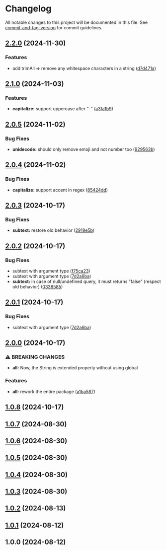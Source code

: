 # Changelog

All notable changes to this project will be documented in this file. See [commit-and-tag-version](https://github.com/absolute-version/commit-and-tag-version) for commit guidelines.

## [2.2.0](https://github.com/mara-li/uniformize/compare/v2.1.0...v2.2.0) (2024-11-30)


### Features

* add trimAll ⇒ remove any whitespace characters in a string ([d7d471a](https://github.com/mara-li/uniformize/commit/d7d471a80935e5fb1663b48cb2d5b56509117938))

## [2.1.0](https://github.com/mara-li/uniformize/compare/v2.0.5...v2.1.0) (2024-11-03)


### Features

* **capitalize:** support uppercase after "-" ([a3fa1b9](https://github.com/mara-li/uniformize/commit/a3fa1b929700164192a9820406bed6988bf5632e))

## [2.0.5](https://github.com/mara-li/uniformize/compare/v2.0.4...v2.0.5) (2024-11-02)


### Bug Fixes

* **unidecode:** should only remove emoji and not number too ([929563b](https://github.com/mara-li/uniformize/commit/929563bba6c9b0ad1804d3ceeb1cdfd7a8f8dc16))

## [2.0.4](https://github.com/mara-li/uniformize/compare/v2.0.3...v2.0.4) (2024-11-02)


### Bug Fixes

* **capitalize:** support accent in regex ([85424dd](https://github.com/mara-li/uniformize/commit/85424dd480e6c41bbeac8d08fcbb89f0bba0c94b))

## [2.0.3](https://github.com/mara-li/uniformize/compare/v2.0.2...v2.0.3) (2024-10-17)


### Bug Fixes

* **subtext:** restore old behavior ([2919e5b](https://github.com/mara-li/uniformize/commit/2919e5bf9fe9abf8c3418b274273071ac4fb0eb8))

## [2.0.2](https://github.com/mara-li/uniformize/compare/v2.0.0...v2.0.2) (2024-10-17)


### Bug Fixes

* subtext with argument type ([f75ca23](https://github.com/mara-li/uniformize/commit/f75ca23b5fdf54cf09a96d976db4c71c7d2c3b9e))
* subtext with argument type ([7d2a6ba](https://github.com/mara-li/uniformize/commit/7d2a6ba7e3ab9a97b6d47c44b526a24cda475d12))
* **subtext:** in case of null/undefined query, it must returns "false" (respect old behavior) ([0338585](https://github.com/mara-li/uniformize/commit/03385850f8bff1f01ff01c8305efd9bba88fd9a7))

## [2.0.1](https://github.com/mara-li/uniformize/compare/v2.0.0...v2.0.1) (2024-10-17)


### Bug Fixes

* subtext with argument type ([7d2a6ba](https://github.com/mara-li/uniformize/commit/7d2a6ba7e3ab9a97b6d47c44b526a24cda475d12))

## [2.0.0](https://github.com/mara-li/uniformize/compare/v1.0.8...v2.0.0) (2024-10-17)


### ⚠ BREAKING CHANGES

* **all:** Now, the String is extended properly without using global

### Features

* **all:** rework the entire package ([a1ba587](https://github.com/mara-li/uniformize/commit/a1ba587d87cdce656c2ca369b5f76d3a9bcec6fb))

## [1.0.8](https://github.com/mara-li/uniformize/compare/v1.0.7...v1.0.8) (2024-10-17)

## [1.0.7](https://github.com/mara-li/uniformize/compare/v1.0.6...v1.0.7) (2024-08-30)

## [1.0.6](https://github.com/mara-li/uniformize/compare/v1.0.5...v1.0.6) (2024-08-30)

## [1.0.5](https://github.com/mara-li/uniformize/compare/v1.0.4...v1.0.5) (2024-08-30)

## [1.0.4](https://github.com/mara-li/uniformize/compare/v1.0.3...v1.0.4) (2024-08-30)

## [1.0.3](https://github.com/mara-li/uniformize/compare/v1.0.2...v1.0.3) (2024-08-30)

## [1.0.2](https://github.com/mara-li/uniformize/compare/v1.0.1...v1.0.2) (2024-08-13)

## [1.0.1](https://github.com/mara-li/uniformize/compare/v1.0.0...v1.0.1) (2024-08-12)

## 1.0.0 (2024-08-12)
